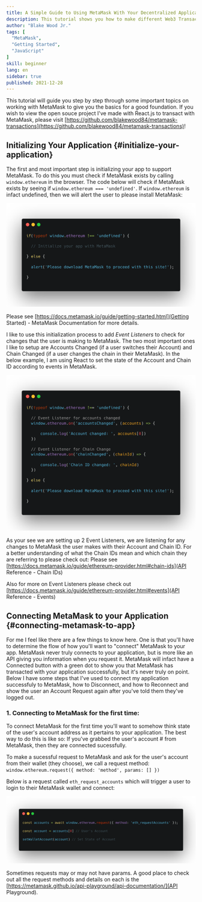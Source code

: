 ```yaml
---
title: A Simple Guide to Using MetaMask With Your Decentralized Application
description: This tutorial shows you how to make different Web3 Transactions using the MetaMask provider in the browser.
author: "Blake Wood Jr."
tags: [
  "MetaMask", 
  "Getting Started",
  "JavaScript"
]
skill: beginner
lang: en
sidebar: true
published: 2021-12-28
---
```


This tutorial will guide you step by step through some important topics on working with MetaMask to give you the basics for a good foundation. If you wish to view the open souce project I've made with React.js to transact with MetaMask, please visit [https://github.com/blakewood84/metamask-transactions](https://github.com/blakewood84/metamask-transactions)!

## Initializing Your Application {#initialize-your-application}

The first and most important step is initializing your app to support MetaMask. To do this you must check if MetaMask exists by calling `window.ethereum` in the browser. The code below will check if MetaMask exists by seeing if `window.ethereum === 'undefined'`. If `window.ethereum` is infact undefined, then we will alert the user to please install MetaMask:

<p align="center">
    <img src="./initialize_img1.png" alt="Initializing MetaMask Image 1" />
</p>

Please see [https://docs.metamask.io/guide/getting-started.html](Getting Started) - MetaMask Documentation for more details.

I like to use this initialization process to add *Event Listeners* to check for changes that the user is making to MetaMask. The two most important ones I like to setup are Accounts Changed (if a user switches their Account) and Chain Changed (if a user changes the chain in their MetaMask). In the below example, I am using React to set the state of the Account and Chain ID according to events in MetaMask.

<p align="center">
    <img src="./initialize_img2.png" alt="Initializing MetaMask Image 2" />
</p>

As your see we are setting up 2 Event Listeners, we are listening for any changes to MetaMask the user makes with their Account and Chain ID. For a better understanding of what the Chain IDs mean and which chain they are referring to please check out: Please see [https://docs.metamask.io/guide/ethereum-provider.html#chain-ids](API Reference - Chain IDs)

Also for more on Event Listeners please check out [https://docs.metamask.io/guide/ethereum-provider.html#events](API Reference - Events)

## Connecting MetaMask to your Application {#connecting-metamask-to-app}

For me I feel like there are a few things to know here. One is that you'll have to determine the flow of how you'll want to "connect" MetaMask to your app. MetaMask never truly connects to your application, but is more like an API giving you information when you request it. MetaMask will infact have a Connected button with a green dot to show you that MetaMask has transacted with your application successfully, but it's never truly on point. Below I have some steps that I've used to connect my application successfuly to MetaMask, how to Disconnect, and how to Reconnect and show the user an Account Request again after you've told them they've logged out.

### 1. Connecting to MetaMask for the first time: 

To connect MetaMask for the first time you'll want to somehow think state of the user's account address as it pertains to your application. The best way to do this is like so: If you've grabbed the user's account # from MetaMask, then they are connected sucessfully.

To make a sucessful request to MetaMask and ask for the user's account from their wallet (they choose), we call a request method: `window.ethereum.request({ method: 'method', params: [] })`

Below is a request called `eth_request_accounts` which will trigger a user to login to their MetaMask wallet and connect:

<p align="center">
    <img src="./connecting_img1.png" alt="Connecting Image 1" />
</p>

Sometimes requests may or may not have params. A good place to check out all the request methods and details on each is the [https://metamask.github.io/api-playground/api-documentation/](API Playground).